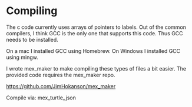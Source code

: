 # Compiling

The c code currently uses arrays of pointers to labels. Out of the common compilers, I think GCC is the only one that supports this code. Thus GCC needs to be installed.

On a mac I installed GCC using Homebrew. On Windows I installed GCC using mingw.

I wrote mex_maker to make compiling these types of files a bit easier. The provided code requires the mex_maker repo.

https://github.com/JimHokanson/mex_maker

Compile via:
mex_turtle_json
